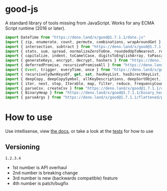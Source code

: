 # good-js

A standard library of tools missing from JavaScript. Works for any ECMA Script runtime (2016 or later).

```js
import DateTime from "https://deno.land/x/good@1.7.1.1/date.js"
import { zip, enumerate, count, permute, combinations, wrapAroundGet } from "https://deno.land/x/good@1.7.1.1/array.js"
import { intersection, subtract } from "https://deno.land/x/good@1.7.1.1/set.js"
import { stats, sum, spread, normalizeZeroToOne, roundedUpToNearest, roundedDownToNearest } from "https://deno.land/x/good@1.7.1.1/math.js"
import { capitalize, indent, toCamelCase, digitsToEnglishArray, toPascalCase, toKebabCase, toSnakeCase, toScreamingKebabCase, toScreamingSnakeCase, toRepresentation, toString, regex, findAll, iterativelyFindAll, escapeRegexMatch, escapeRegexReplace, extractFirst, isValidIdentifier, removeCommonPrefix, didYouMean } from "https://deno.land/x/good@1.7.1.1/string.js"
import { generateKeys, encrypt, decrypt, hashers } from "https://deno.land/x/good@1.7.1.1/encryption.js"
import { deferredPromise, recursivePromiseAll } from "https://deno.land/x/good@1.7.1.1/async.js"
import { Event, trigger, everyTime, once } from "https://deno.land/x/good@1.7.1.1/events.js"
import { recursivelyOwnKeysOf, get, set, hasKeyList, hasDirectKeyList, remove, merge, compareProperty, recursivelyIterateOwnKeysOf } from "https://deno.land/x/good@1.7.1.1/object.js"
import { deepCopy, deepCopySymbol, allKeyDescriptions, deepSortObject, shallowSortObject, isGeneratorType,isAsyncIterable, isSyncIterable, isTechnicallyIterable, isSyncIterableObjectOrContainer, allKeys } from "https://deno.land/x/good@1.7.1.1/value.js"
import { iter, next, stop, Iterable, map, filter, reduce, frequencyCount, zip, count, enumerate, permute, combinations, slices, asyncIteratorToList, concurrentlyTransform, forkBy } from "https://deno.land/x/good@1.7.1.1/iterable.js"
import { parseCsv, createCsv } from "https://deno.land/x/good@1.7.1.1/csv.js"
import { BinaryHeap } from "https://deno.land/x/good@1.7.1.1/binary_heap.js"
import { parseArgs } from "https://deno.land/x/good@1.7.1.1/flattened/parse_args.js"
```


# How to use

Use intellisense, view [the docs](https://deno.land/x/good?doc), or take a look at the [tests](https://github.com/jeff-hykin/good-js/tree/master/tests) for how to use

## Versioning

`1.2.3.4`
- 1st number is API overhaul
- 2nd number is breaking change
- 3rd number is new (backwards compatible) feature 
- 4th number is patch/bugfix